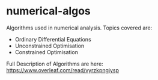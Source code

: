 # numerical-algos

Algorithms used in numerical analysis. Topics covered are:
  - Ordinary Differential Equations
  - Unconstrained Optimisation
  - Constrained Optimisation
  
Full Description of Algorithms are here:
https://www.overleaf.com/read/vyrzkpngjysp 
